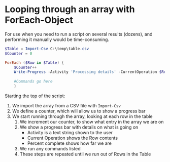 # Looping through an array with ForEach-Object

For use when you need to run a script on several results (dozens), and performing it manually would be time-consuming.

```PowerShell
$Table = Import-Csv C:\temp\table.csv
$Counter = 0

ForEach ($Row in $Table) {
    $Counter++
    Write-Progress -Activity 'Processing details' -CurrentOperation $Row -PercentComplete (($Counter / $Table.count) * 100)
    
    #Commands go here
    }
```

Starting the top of the script:

1. We import the array from a CSV file with `Import-Csv`
2. We define a counter, which will allow us to show a progress bar
3. We start running through the array, looking at each row in the table
    1. We increment our counter, to show what entry in the array we are on
    2. We show a progress bar with details on what is going on
        - Activity is a text string shown to the user
        - Current Operation shows the Row contents
        - Percent complete shows how far we are
    3. We run any commands listed
    4. These steps are repeated until we run out of Rows in the Table
